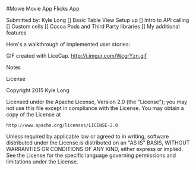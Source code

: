 #Movie
Movie App
Flicks App


Submitted by: Kyle Long
[] Basic Table View Setup up 
[] Intro to API calling
[] Custom cells
[] Cocoa Pods and Third Party libraries 
[] My additional features 


Here's a walkthrough of implemented user stories: 

GIF created with LiceCap. http://i.imgur.com/WcgrYzn.gif

Notes



License

Copyright 2015 Kyle Long

Licensed under the Apache License, Version 2.0 (the "License");
you may not use this file except in compliance with the License.
You may obtain a copy of the License at

    http://www.apache.org/licenses/LICENSE-2.0

Unless required by applicable law or agreed to in writing, software
distributed under the License is distributed on an "AS IS" BASIS,
WITHOUT WARRANTIES OR CONDITIONS OF ANY KIND, either express or implied.
See the License for the specific language governing permissions and
limitations under the License.
